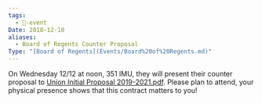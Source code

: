 ```yaml
---
tags:
  - 📅-event
Date: 2018-12-10
aliases:
  - Board of Regents Counter Proposal
Type: "[Board of Regents](Events/Board%20of%20Regents.md)"
---
```

On Wednesday 12/12 at noon, 351 IMU, they will present their counter proposal to [Union Initial Proposal 2019-2021.pdf](../../Attachments/Union%20Initial%20Proposal%202019-2021.pdf). Please plan to attend, your physical presence shows that this contract matters to you!